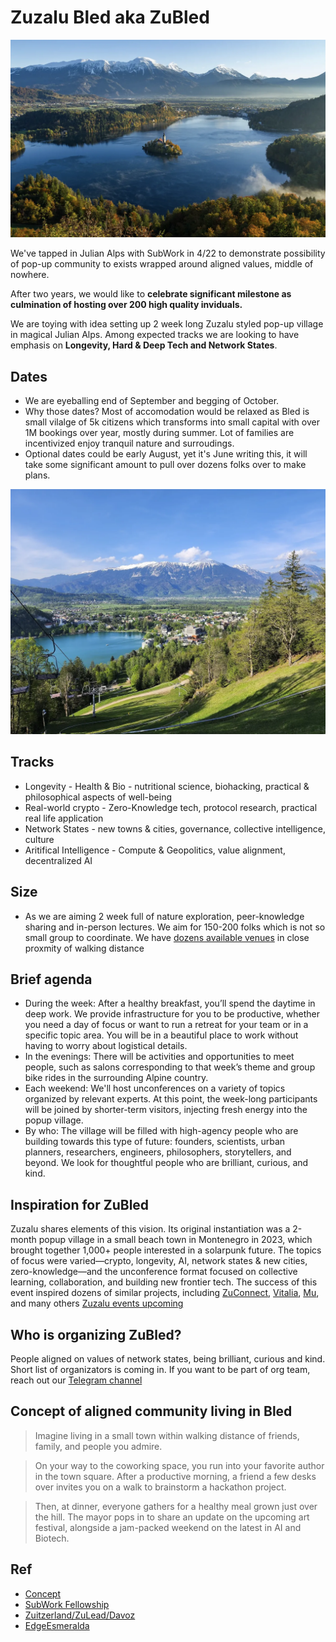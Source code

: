 # Zuzalu Bled aka ZuBled

![bled bird view](./pics/bled_company_retreat.png.webp)

We've tapped in Julian Alps with SubWork in 4/22 to demonstrate possibility of pop-up community to exists wrapped around aligned values, middle of nowhere.

After two years, we would like to **celebrate significant milestone as culmination of hosting over 200 high quality inviduals.** 

We are toying with idea setting up 2 week long Zuzalu styled pop-up village in magical Julian Alps. Among expected tracks we are looking to have emphasis on **Longevity, Hard & Deep Tech and Network States**.

Dates
---
- We are eyeballing end of September and begging of October. 
- Why those dates? Most of accomodation would be relaxed as Bled is small vilalge of 5k citizens which transforms into small capital with over 1M bookings over year, mostly during summer. Lot of families are incentivized enjoy tranquil nature and surroudings. 
- Optional dates could be early August, yet it's June writing this, it will take some significant amount to pull over dozens folks over to make plans.

![bled from straza hill](./pics/bled_from_straza.png.webp)

Tracks
---
- Longevity - Health & Bio - nutritional science, biohacking, practical & philosophical aspects of well-being
- Real-world crypto - Zero-Knowledge tech, protocol research, practical real life application
- Network States - new towns & cities, governance, collective intelligence, culture
- Aritifical Intelligence - Compute & Geopolitics, value alignment, decentralized AI

Size
---
- As we are aiming 2 week full of nature exploration, peer-knowledge sharing and in-person lectures. We aim for 150-200 folks which is not so small group to coordinate. We have [dozens available venues](https://www.bled.si/en/meetings/meeting-planning/venues/) in close proxmity of walking distance

Brief agenda
---
- During the week: After a healthy breakfast, you’ll spend the daytime in deep work. We provide infrastructure for you to be productive, whether you need a day of focus or want to run a retreat for your team or in a specific topic area. You will be in a beautiful place to work without having to worry about logistical details.
- In the evenings: There will be activities and opportunities to meet people, such as salons corresponding to that week’s theme and group bike rides in the surrounding Alpine country.
- Each weekend: We'll host unconferences on a variety of topics organized by relevant experts. At this point, the week-long participants will be joined by shorter-term visitors, injecting fresh energy into the popup village.
- By who: The village will be filled with high-agency people who are building towards this type of future: founders, scientists, urban planners, researchers, engineers, philosophers, storytellers, and beyond. We look for thoughtful people who are brilliant, curious, and kind.

Inspiration for ZuBled
---
Zuzalu shares elements of this vision. Its original instantiation was a 2-month popup village in a small beach town in Montenegro in 2023, which brought together 1,000+ people interested in a solarpunk future. The topics of focus were varied—crypto, longevity, AI, network states & new cities, zero-knowledge—and the unconference format focused on collective learning, collaboration, and building new frontier tech. The success of this event inspired dozens of similar projects, including [ZuConnect](https://www.zuzalu.city/), [Vitalia](https://vitalia.city/), [Mu](https://the-mu.xyz/), and many others [Zuzalu events upcoming](https://www.zuzalu.city/dashboard/home)

Who is organizing ZuBled?
---
People aligned on values of network states, being brilliant, curious and kind.
Short list of organizators is coming in. If you want to be part of org team, reach out our [Telegram channel](./contact.md)


Concept of aligned community living in Bled
---
> Imagine living in a small town within walking distance of friends, family, and people you admire.

> On your way to the coworking space, you run into your favorite author in the town square. After a productive morning, a friend a few desks over invites you on a walk to brainstorm a hackathon project.

> Then, at dinner, everyone gathers for a healthy meal grown just over the hill. The mayor pops in to share an update on the upcoming art festival, alongside a jam-packed weekend on the latest in AI and Biotech.

Ref
---
- [Concept](https://x.com/devonzuegel/status/1538723835947589632)
- [SubWork Fellowship](./subwork-fellowship.md)
- [Zuitzerland/ZuLead/Davoz](https://www.daovoz.org/)
- [EdgeEsmeralda](https://www.edgeesmeralda.com)